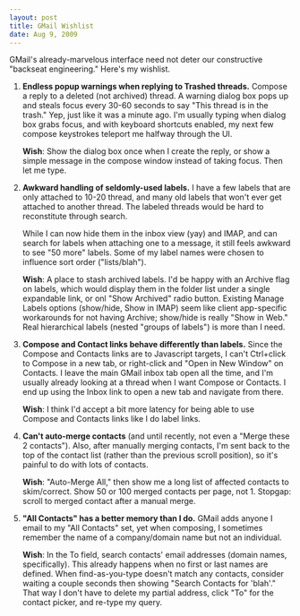 ```yaml
---
layout: post
title: GMail Wishlist
date: Aug 9, 2009
---
```


GMail's already-marvelous interface need not deter our constructive "backseat engineering." Here's my wishlist.

1. **Endless popup warnings when replying to Trashed threads.** Compose a reply to a deleted (not archived) thread. A warning dialog box pops up and steals focus every 30-60 seconds to say "This thread is in the trash." Yep, just like it was a minute ago. I'm usually typing when dialog box grabs focus, and with keyboard shortcuts enabled, my next few compose keystrokes teleport me halfway through the UI.

    **Wish**: Show the dialog box once when I create the reply, or show a simple message in the compose window instead of taking focus. Then let me type.

2. **Awkward handling of seldomly-used labels.** I have a few labels that are only attached to 10-20 thread, and many old labels that won't ever get attached to another thread. The labeled threads would be hard to reconstitute through search.

    While I can now hide them in the inbox view (yay) and IMAP, and can search for labels when attaching one to a message, it still feels awkward to see "50 more" labels. Some of my label names were chosen to influence sort order ("lists/blah").

    **Wish**: A place to stash archived labels. I'd be happy with an Archive flag on labels, which would display them in the folder list under a single expandable link, or onl "Show Archived" radio button. Existing Manage Labels options (show/hide, Show in IMAP) seem like client app-specific workarounds for not having Archive; show/hide is really "Show in Web." Real hierarchical labels (nested "groups of labels") is more than I need.

3. **Compose and Contact links behave differently than labels.** Since the Compose and Contacts links are to Javascript targets, I can't Ctrl+click to Compose in a new tab, or right-click and "Open in New Window" on Contacts. I leave the main GMail inbox tab open all the time, and I'm usually already looking at a thread when I want Compose or Contacts. I end up using the Inbox link to open a new tab and navigate from there.

    **Wish**: I think I'd accept a bit more latency for being able to use Compose and Contacts links like I do label links.

4. **Can't auto-merge contacts** (and until recently, not even a "Merge these 2 contacts"). Also, after manually merging contacts, I'm sent back to the top of the contact list (rather than the previous scroll position), so it's painful to do with lots of contacts.

    **Wish**: "Auto-Merge All," then show me a long list of affected contacts to skim/correct. Show 50 or 100 merged contacts per page, not 1. Stopgap: scroll to merged contact after a manual merge.

5. **"All Contacts" has a better memory than I do.** GMail adds anyone I email to my "All Contacts" set, yet when composing, I sometimes remember the name of a company/domain name but not an individual.

    **Wish**: In the To field, search contacts' email addresses (domain names, specifically). This already happens when no first or last names are defined. When find-as-you-type doesn't match any contacts, consider waiting a couple seconds then showing "Search Contacts for 'blah'." That way I don't have to delete my partial address, click "To" for the contact picker, and re-type my query.